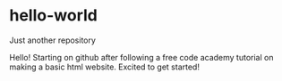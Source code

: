 # hello-world
Just another repository

Hello! Starting on github after following a free code academy tutorial on making a basic html website. Excited to get started!
